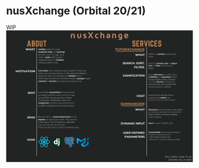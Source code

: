 # nusXchange (Orbital 20/21)
WIP
![Poster](https://github.com/cyyeu/nusXchange/blob/master/Liftoff_Poster.png?raw=true)

